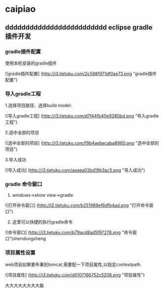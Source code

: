 # caipiao
ddddddddddddddddddddddddd
eclipse gradle 插件开发
--------
### gradle插件配置

使用本机安装的gradle插件

![gradle插件配置] (http://i3.tietuku.com/2c568f971df0ae73.png "gradle插件配置")

### 导入gradle工程

1.选择项目路径，选择build model:

![导入gradle工程] (http://i3.tietuku.com/d7f44fb40e9280bd.png "导入gradle工程")

2.选中全部的项目

![选中全部的项目] (http://i3.tietuku.com/f9b4aebecaba8960.png "选中全部的项目")

3.导入成功

![导入成功] (http://i3.tietuku.com/aeaea02bd19b3ac5.png "导入成功")


### gradle 命令窗口
1. windows->show view->gradle

![打开命令窗口] (http://i2.tietuku.com/b251989ef6dfb4ad.png "打开命令窗口")

2. 这里可以快捷的执行gradle命令

![命令窗口] (http://i3.tietuku.com/b79acd8ad5f97278.png "命令窗口")shendongsheng

### 项目属性设置

web项目如果要布署到tomcat,需要配一下项目属性,以指定contextpath.

![项目属性] (http://i3.tietuku.com/d0107166752c5208.png "项目属性")


大大大大大大大大磊







